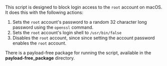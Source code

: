 This script is designed to block login access to the `root` account on macOS. It does this with the following actions:

1. Sets the `root` account's password to a random 32 character long password using the `openssl` command.
2. Sets the `root` account's login shell to `/usr/bin/false`
3. Disables the `root` account, since since setting the account password enables the `root` account.

There is a payload-free package for running the script, available in the **payload-free_package** directory.